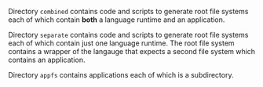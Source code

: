 Directory `combined` contains code and scripts to generate root file systems each of which contain
**both** a language runtime and an application.

Directory `separate` contains code and scripts to generate root file systems each of which contain
just one language runtime. The root file system contains a wrapper of the langauge that expects a
second file system which contains an application.

Directory `appfs` contains applications each of which is a subdirectory.
